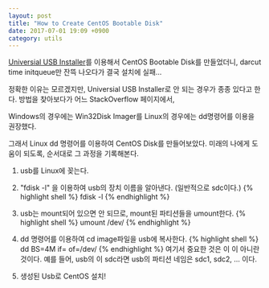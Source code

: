 ```yaml
---
layout: post
title: "How to Create CentOS Bootable Disk"
date: 2017-07-01 19:09 +0900
category: utils
---
```


[Universial USB Installer]를 이용해서 CentOS Bootable Disk를 만들었더니,
darcut time initqueue만 잔뜩 나오다가 결국 설치에 실패...

정확한 이유는 모르겠지만, Universial USB Installer로 안 되는 경우가 종종 있다고 한다.
방법을 찾아보다가 어느 StackOverflow 페이지에서,

Windows의 경우에는 Win32Disk Imager를
Linux의 경우에는 dd명령어를 이용을 권장했다.

그래서 Linux dd 명령어를 이용하여 CentOS Disk를 만들어보았다.
미래의 나에게 도움이 되도록, 순서대로 그 과정을 기록해본다.

1) usb를 Linux에 꽂는다.
2) "fdisk -l" 을 이용하여 usb의 장치 이름을 알아낸다. (일반적으로 sdc이다.)
{% highlight shell %}
fdisk -l
{% endhighlight %}
3) usb는 mount되어 있으면 안 되므로, mount된 파티션들을 umount한다.
{% highlight shell %}
umount /dev/<device partition name>
{% endhighlight %}
4) dd 명령어를 이용하여 cd image파일을 usb에 복사한다.
{% highlight shell %}
dd BS=4M if=<path to image file> of=/dev/<device name>
{% endhighlight %}
여기서 중요한 것은 <device name>이 <device partition name>이 아니란 것이다.
예를 들어, usb의 <device name>이 sdc라면 usb의 파티션 네임은 sdc1, sdc2, ... 이다.

5) 생성된 Usb로 CentOS 설치!

[Universial USB Installer]: https://www.pendrivelinux.com/universal-usb-installer-easy-as-1-2-3/
